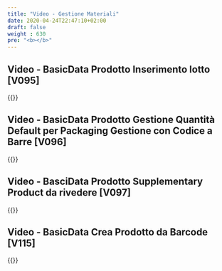 ```yaml
---
title: "Video - Gestione Materiali"
date: 2020-04-24T22:47:10+02:00
draft: false
weight : 630
pre: "<b></b>"
---
```



## Video - BasicData Prodotto Inserimento lotto [V095]
{{<youtube voBwasAboM4>}}

## Video - BasicData Prodotto Gestione Quantità Default per Packaging   Gestione con Codice a Barre [V096]
{{<youtube IkfERa-Fkfw>}}

## Video - BasciData Prodotto Supplementary Product da rivedere [V097]
{{<youtube k2EyCK0CBJ0>}}

## Video - BasicData Crea Prodotto da Barcode [V115]
{{<youtube o040_55_F-Q>}}

